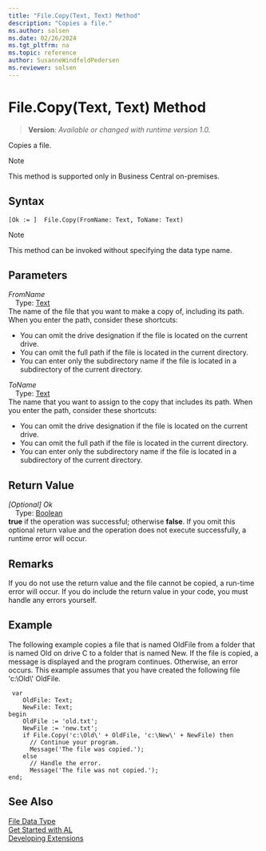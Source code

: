 ```yaml
---
title: "File.Copy(Text, Text) Method"
description: "Copies a file."
ms.author: solsen
ms.date: 02/26/2024
ms.tgt_pltfrm: na
ms.topic: reference
author: SusanneWindfeldPedersen
ms.reviewer: solsen
---
```

[//]: # (START>DO_NOT_EDIT)
[//]: # (IMPORTANT:Do not edit any of the content between here and the END>DO_NOT_EDIT.)
[//]: # (Any modifications should be made in the .xml files in the ModernDev repo.)
# File.Copy(Text, Text) Method
> **Version**: _Available or changed with runtime version 1.0._

Copies a file.

> [!NOTE]
> This method is supported only in Business Central on-premises.

## Syntax
```AL
[Ok := ]  File.Copy(FromName: Text, ToName: Text)
```
> [!NOTE]
> This method can be invoked without specifying the data type name.
## Parameters
*FromName*  
&emsp;Type: [Text](../text/text-data-type.md)  
The name of the file that you want to make a copy of, including its path. When you enter the path, consider these shortcuts:
-   You can omit the drive designation if the file is located on the current drive.
-   You can omit the full path if the file is located in the current directory.
-   You can enter only the subdirectory name if the file is located in a subdirectory of the current directory.  

*ToName*  
&emsp;Type: [Text](../text/text-data-type.md)  
The name that you want to assign to the copy that includes its path. When you enter the path, consider these shortcuts:
-   You can omit the drive designation if the file is located on the current drive.
-   You can omit the full path if the file is located in the current directory.
-   You can enter only the subdirectory name if the file is located in a subdirectory of the current directory.  


## Return Value
*[Optional] Ok*  
&emsp;Type: [Boolean](../boolean/boolean-data-type.md)  
**true** if the operation was successful; otherwise **false**.   If you omit this optional return value and the operation does not execute successfully, a runtime error will occur.  


[//]: # (IMPORTANT: END>DO_NOT_EDIT)

## Remarks

If you do not use the return value and the file cannot be copied, a run-time error will occur. If you do include the return value in your code, you must handle any errors yourself.  
  
## Example
 
The following example copies a file that is named OldFile from a folder that is named Old on drive C to a folder that is named New. If the file is copied, a message is displayed and the program continues. Otherwise, an error occurs. This example assumes that you have created the following file 'c:\\Old\\' OldFile.  

```al
 var
    OldFile: Text;
    NewFile: Text;
begin
    OldFile := 'old.txt';  
    NewFile := 'new.txt';  
    if File.Copy('c:\Old\' + OldFile, 'c:\New\' + NewFile) then  
      // Continue your program.  
      Message('The file was copied.');  
    else  
      // Handle the error.  
      Message('The file was not copied.');  
end;
```
  

## See Also
[File Data Type](file-data-type.md)  
[Get Started with AL](../../devenv-get-started.md)  
[Developing Extensions](../../devenv-dev-overview.md)
